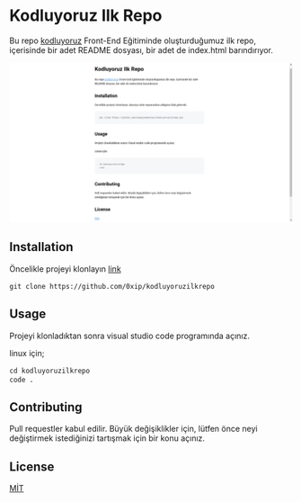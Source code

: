 # Kodluyoruz Ilk Repo
Bu repo [kodluyoruz](patika.dev) Front-End Eğitiminde oluşturduğumuz ilk repo, içerisinde bir adet README dosyası, bir adet de index.html barındırıyor.

![açıklama](https://raw.githubusercontent.com/Kodluyoruz/taskforce/main/git/odev1/figures/markdown.png)

## Installation 
 Öncelikle projeyi klonlayın [link](https://github.com/0xip/kodluyoruzilkrepo)

 ```
 git clone https://github.com/0xip/kodluyoruzilkrepo
 ```

 ## Usage
 Projeyi klonladıktan sonra visual studio code programında açınız.

 linux için;
 ```
 cd kodluyoruzilkrepo 
 code .
 ```

 ## Contributing
 Pull requestler kabul edilir. Büyük değişiklikler için, lütfen önce neyi değiştirmek istediğinizi tartışmak için bir konu açınız.


 ## License
 [MİT](License)